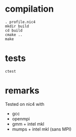 # compilation

```
. profile.nic4
mkdir build
cd build
cmake ..
make
```

# tests

```
ctest
```

# remarks

Tested on nic4 with
* gcc
* openmpi
* gmm + intel mkl
* mumps + intel mkl (sans MPI)

